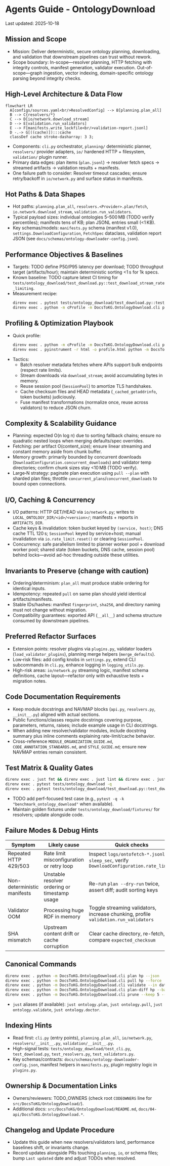 # Agents Guide - OntologyDownload

Last updated: 2025-10-18

## Mission and Scope
- Mission: Deliver deterministic, secure ontology planning, downloading, and validation that downstream pipelines can trust without rework.
- Scope boundary: In-scope—resolver planning, HTTP fetching with integrity controls, manifest generation, validator execution. Out-of-scope—graph ingestion, vector indexing, domain-specific ontology parsing beyond integrity checks.

## High-Level Architecture & Data Flow
```mermaid
flowchart LR
  A[configs/sources.yaml<br/>ResolvedConfig] --> B[planning.plan_all]
  B --> C{resolvers/*}
  C --> D[io/network.download_stream]
  D --> E[validation.run_validators]
  E --> F[manifests.write_lockfile<br/>validation-report.jsonl]
  D -.-> G[((cache)]):::cache
  classDef cache stroke-dasharray: 3 3;
```
- Components: `cli.py` orchestrator, `planning/` deterministic planner, `resolvers/` provider adapters, `io/` hardened HTTP + filesystem, `validation/` plugin runner.
- Primary data edges: plan items (`plan.jsonl`) → resolver fetch specs → streamed artifacts → validation results + manifests.
- One failure path to consider: Resolver timeout cascades; ensure retry/backoff in `io/network.py` and surface status in manifests.

## Hot Paths & Data Shapes
- Hot paths: `planning.plan_all`, `resolvers.<Provider>.plan/fetch`, `io.network.download_stream`, `validation.run_validators`.
- Typical payload sizes: individual ontologies 5–500 MB (TODO verify percentiles); manifests tens of KB; plan JSONL entries small (<1 KB).
- Key schemas/models: `manifests.py` schema (manifest v1.0), `settings.DownloadConfiguration`, `FetchSpec` dataclass, validation report JSON (see `docs/schemas/ontology-downloader-config.json`).

## Performance Objectives & Baselines
- Targets: TODO define P50/P95 latency per download; TODO throughput target (artifacts/hour); maintain deterministic sorting <1 s for 1k specs.
- Known baseline: TODO capture latest CI timing for `tests/ontology_download/test_download.py::test_download_stream_rate_limiting`.
- Measurement recipe:
  ```bash
  direnv exec . pytest tests/ontology_download/test_download.py::test_download_stream_retries -q
  direnv exec . python -m cProfile -m DocsToKG.OntologyDownload.cli pull hp --dry-run
  ```

## Profiling & Optimization Playbook
- Quick profile:
  ```bash
  direnv exec . python -m cProfile -m DocsToKG.OntologyDownload.cli pull hp --dry-run
  direnv exec . pyinstrument -r html -o profile.html python -m DocsToKG.OntologyDownload.cli pull hp
  ```
- Tactics:
  - Batch resolver metadata fetches where APIs support bulk endpoints (respect rate limits).
  - Stream downloads via `download_stream`; avoid accumulating bytes in memory.
  - Reuse session pool (`SessionPool`) to amortize TLS handshakes.
  - Cache checksum files and HEAD metadata (`_cached_getaddrinfo`, token buckets) judiciously.
  - Fuse manifest transformations (normalize once, reuse across validators) to reduce JSON churn.

## Complexity & Scalability Guidance
- Planning: expected O(n log n) due to sorting fallback chains; ensure no quadratic nested loops when merging defaults/spec overrides.
- Fetching: per artifact O(content_size); ensure linear streaming and constant memory aside from chunk buffer.
- Memory growth: primarily bounded by concurrent downloads (`DownloadConfiguration.concurrent_downloads`) and validator temp directories; confirm chunk sizes stay <10 MB (TODO verify).
- Large‑N strategy: paginate plan execution using `pull --plan` with sharded plan files; throttle `concurrent_plans`/`concurrent_downloads` to bound open connections.

## I/O, Caching & Concurrency
- I/O patterns: HTTP GET/HEAD via `io/network.py`; writes to `LOCAL_ONTOLOGY_DIR/<id>/<version>/`; manifests + reports in `ARTIFACTS_DIR`.
- Cache keys & invalidation: token bucket keyed by `(service, host)`; DNS cache TTL 120 s; `SessionPool` keyed by service+host; manual invalidation via `io.rate_limit.reset()` or clearing `SessionPool`.
- Concurrency: safe parallelism limited to planner worker pool + download worker pool; shared state (token buckets, DNS cache, session pool) behind locks—avoid ad-hoc threading outside these utilities.

## Invariants to Preserve (change with caution)
- Ordering/determinism: `plan_all` must produce stable ordering for identical inputs.
- Idempotency: repeated `pull` on same plan should yield identical artifacts/manifests.
- Stable IDs/hashes: manifest `fingerprint`, `sha256`, and directory naming must not change without migration.
- Compatibility guarantees: exported API (`__all__`) and schema structure consumed by downstream pipelines.

## Preferred Refactor Surfaces
- Extension points: resolver plugins via `plugins.py`, validator loaders (`load_validator_plugins`), planning merge helpers (`merge_defaults`).
- Low‑risk files: add config knobs in `settings.py`, extend CLI subcommands in `cli.py`, enhance logging in `logging_utils.py`.
- High-risk areas: `io/network.py` streaming logic, manifest schema definitions, cache layout—refactor only with exhaustive tests + migration notes.

## Code Documentation Requirements
- Keep module docstrings and NAVMAP blocks (`api.py`, `resolvers.py`, `__init__.py`) aligned with actual sections.
- Public functions/classes require docstrings covering purpose, parameters, returns, raises; include example usage in CLI docstrings.
- When adding new resolver/validator modules, include docstring summary plus inline comments explaining rate-limit/cache behavior.
- Cross-reference `MODULE_ORGANIZATION_GUIDE.md`, `CODE_ANNOTATION_STANDARDS.md`, and `STYLE_GUIDE.md`; ensure new NAVMAP entries remain consistent.

## Test Matrix & Quality Gates
```bash
direnv exec . just fmt && direnv exec . just lint && direnv exec . just typecheck
direnv exec . pytest tests/ontology_download -q
direnv exec . pytest tests/ontology_download/test_download.py::test_download_stream_rate_limiting -q
```
- TODO add perf-focused test case (e.g., `pytest -q -k "benchmark_ontology_download"` when available).
- Maintain golden fixtures under `tests/ontology_download/fixtures/` for resolvers; update alongside code.

## Failure Modes & Debug Hints
| Symptom | Likely cause | Quick checks |
|---|---|---|
| Repeated HTTP 429/503 | Rate limit misconfiguration or retry loop | Inspect `logs/ontofetch-*.jsonl` for `sleep_sec`, verify `DownloadConfiguration.rate_limits` |
| Non-deterministic manifests | Unstable resolver ordering or timestamp usage | Re-run `plan --dry-run` twice, assert diff; audit sorting keys |
| Validator OOM | Processing huge RDF in memory | Toggle streaming validators, increase chunking, profile `validation.run_validators` |
| SHA mismatch | Upstream content drift or cache corruption | Clear cache directory, re-fetch, compare `expected_checksum` |

## Canonical Commands
```bash
direnv exec . python -m DocsToKG.OntologyDownload.cli plan hp --json
direnv exec . python -m DocsToKG.OntologyDownload.cli pull hp --force
direnv exec . python -m DocsToKG.OntologyDownload.cli validate --in data/ontologies
direnv exec . python -m DocsToKG.OntologyDownload.cli plan-diff hp --baseline artifacts/plan-baseline.json
direnv exec . python -m DocsToKG.OntologyDownload.cli prune --keep 5 --dry-run --json
```
- `just` aliases (if available): `just ontology.plan`, `just ontology.pull`, `just ontology.validate`, `just ontology.doctor`.

## Indexing Hints
- Read first: `cli.py` (entry points), `planning.plan_all`, `io/network.py`, `resolvers/__init__.py`, `validation/__init__.py`.
- High-signal tests: `tests/ontology_download/test_cli.py`, `test_download.py`, `test_resolvers.py`, `test_validators.py`.
- Key schemas/contracts: `docs/schemas/ontology-downloader-config.json`, manifest helpers in `manifests.py`, plugin registry logic in `plugins.py`.

## Ownership & Documentation Links
- Owners/reviewers: TODO_OWNERS (check root `CODEOWNERS` line for `src/DocsToKG/OntologyDownload/`).
- Additional docs: `src/DocsToKG/OntologyDownload/README.md`, `docs/04-api/DocsToKG.OntologyDownload.*`.

## Changelog and Update Procedure
- Update this guide when new resolvers/validators land, performance baselines shift, or invariants change.
- Record updates alongside PRs touching `planning`, `io`, or schema files; bump `Last updated` date and adjust TODOs when resolved.
